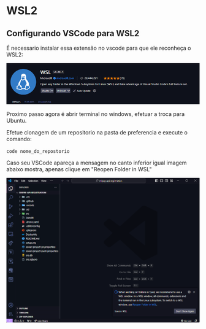 # WSL2

## Configurando VSCode para WSL2

É necessario instalar essa extensão no vscode para que ele reconheça o WSL2:

![App Screenshot](wsl.png)

Proximo passo agora é abrir terminal no windows, efetuar a troca para Ubuntu.

Efetue clonagem de um repositorio na pasta de preferencia e execute o comando:

``code nome_do_repostorio``

Caso seu VSCode apareça a mensagem no canto inferior igual imagem abaixo mostra, apenas clique em "Reopen Folder in WSL"

![App Screenshot](Vscode1.png)


